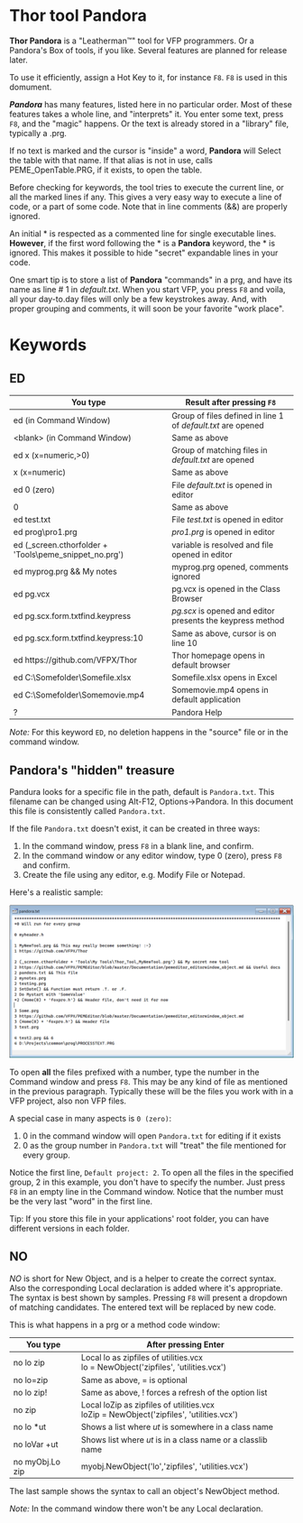 # Thor tool Pandora

**Thor Pandora** is a "Leatherman&#8482;" tool for VFP programmers. Or a Pandora's Box of tools, if you like. Several features are planned for release later.  

To use it efficiently, assign a Hot Key to it, for instance `F8`. `F8` is used in this domument. 

***Pandora*** has many features, listed here in no particular order. Most of these features takes a whole line, and "interprets" it.  You enter some text, press `F8`, and the "magic" happens. Or the text is already stored in a "library" file, typically a .prg. 

If no text is marked and the cursor is "inside" a word, **Pandora** will Select the table with that name. If that alias is not in use, calls PEME_OpenTable.PRG, if it exists, to open the table. 

Before checking for keywords, the tool tries to execute the current line, or all the marked lines if any. This gives a very easy way to execute a line of code, or a part of some code. Note that in line comments (&&) are properly ignored. 

An initial \* is respected as a commented line for single executable lines. **However**, if the first word following the \* is a **Pandora** keyword, the \* is ignored. This makes it possible to hide "secret" expandable lines in your code.  

One smart tip is to store a list of **Pandora** "commands" in a prg, and have its name as line # 1 in *default.txt*. When you start VFP, you press `F8` and voila, all your day-to.day files will only be a few keystrokes away. And, with proper grouping and comments, it will soon be your favorite "work place".

# Keywords  
## ED 

You type|Result after pressing `F8`
---|---
ed (in Command Window)|Group of files defined in line 1 of *default.txt* are opened
\<blank\> (in Command Window)|Same as above
ed x (x=numeric,>0)|Group of matching files in *default.txt* are opened
x (x=numeric)|Same as above
ed 0 (zero)|File *default.txt* is opened in editor
0|Same as above
ed test.txt|File *test.txt* is opened in editor
ed prog\pro1.prg|*pro1.prg* is opened in editor
ed (_screen.cthorfolder + 'Tools\peme_snippet_no.prg')|variable is resolved and file opened in editor
ed myprog.prg && My notes|myprog.prg opened, comments ignored
ed pg.vcx|pg.vcx is opened in the Class Browser
ed pg.scx.form.txtfind.keypress|*pg.scx* is opened and editor presents the keypress method
ed pg.scx.form.txtfind.keypress:10|Same as above, cursor is on line 10
ed https:\/\/github.com/VFPX/Thor|Thor homepage opens in default browser
ed C:\Somefolder\Somefile.xlsx|Somefile.xlsx opens in Excel
ed C:\Somefolder\Somemovie.mp4|Somemovie.mp4 opens in default application
?|Pandora Help

*Note:* For this keyword `ED`, no deletion happens in the "source" file or in the command window.

## Pandora's "hidden" treasure 
Pandura looks for a specific file in the path, default is `Pandora.txt`. This filename can be changed using Alt-F12, Options->Pandora. In this document this file is consistently called `Pandora.txt`.

If the file `Pandora.txt` doesn't exist, it can be created in three ways:
1. In the command window, press `F8` in a blank line, and confirm.
2. In the command window or any editor window, type 0 (zero), press `F8` and confirm.
3. Create the file using any editor, e.g. Modify File or Notepad.

Here's a realistic sample:

![Pandora](pandorafile.png)

To open **all** the files prefixed with a number, type the number in the Command window and press `F8`. This may be any kind of file as mentioned in the previous paragraph. Typically these will be the files you work with in a VFP project, also non VFP files.

A special case in many aspects is `0 (zero)`: 
1. 0 in the command window will open `Pandora.txt` for editing if it exists
2. 0 as the group number in `Pandora.txt` will "treat" the file mentioned for every group.

Notice the first line, `Default project: 2`. To open all the files in the specified group, 2 in this example, you don't have to specify the number. Just press `F8` in an empty line in the Command window. Notice that the number must be the very last "word" in the first line.

Tip: If you store this file in your applications' root folder, you can have different versions in each folder.

## NO
*NO* is short for New Object, and is a helper to create the correct syntax. Also the corresponding Local declaration is added where it's appropriate.  
The syntax is best shown by samples. Pressing `F8` will present a dropdown of matching candidates. The entered text will be replaced by new code.

This is what happens in a prg or a method code window:  

You type|After pressing Enter
-------|-------
no lo zip|Local lo as zipfiles of utilities.vcx<br>lo = NewObject('zipfiles', 'utilities.vcx')
no lo=zip|Same as above, = is optional
no lo zip!|Same as above, ! forces a refresh of the option list
no zip|Local loZip as zipfiles of utilities.vcx<br>loZip = NewObject('zipfiles', 'utilities.vcx')
no lo \*ut|Shows a list where *ut* is somewhere in a class name
no loVar +ut|Shows list where *ut* is in a class name or a classlib name
no myObj.Lo zip|myobj.NewObject('lo','zipfiles', 'utilities.vcx')

The last sample shows the syntax to call an object's NewObject method.  

*Note:* In the command window there won't be any Local declaration.






